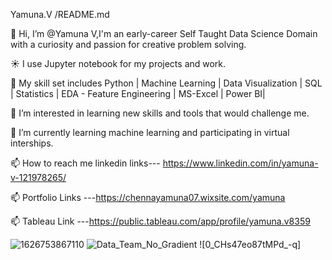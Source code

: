 Yamuna.V /README.md

👋 Hi, I’m @Yamuna V,I'm an early-career Self Taught Data Science Domain with a curiosity and passion for creative problem solving.

☀️ I use Jupyter notebook for my projects and work.

🤹 My skill set includes Python | Machine Learning | Data Visualization | SQL | Statistics | EDA - Feature Engineering | MS-Excel | Power BI|

👀 I’m interested in learning new skills and tools that would challenge me.

🌱 I’m currently learning machine learning and participating in virtual interships.

📫 How to reach me linkedin links--- https://www.linkedin.com/in/yamuna-v-121978265/

📫 Portfolio Links ---https://chennayamuna07.wixsite.com/yamuna

📫 Tableau Link ---https://public.tableau.com/app/profile/yamuna.v8359

![1626753867110](https://github.com/YAMUNAVV/YAMUNAVV/assets/124666569/ff04db49-ddad-41ab-be54-08499815ecde)
 ![Data_Team_No_Gradient](https://github.com/YAMUNAVV/YAMUNAVV/assets/124666569/21adbc9d-2960-433b-8ecf-2061b7330743) ![0_CHs47eo87tMPd_-q]




